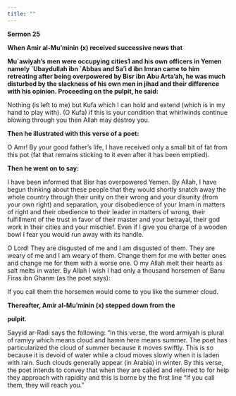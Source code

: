 ```yaml
---
title: "" 
---
```

**Sermon 25**

**When Amir al\-Mu’minin \(x\) received successive news that**

**Mu\`awiyah’s men were occupying cities1 and his own officers in Yemen namely \`Ubaydullah ibn \`Abbas and Sa’i d ibn Imran came to him retreating after being overpowered by Bisr ibn Abu Arta’ah, he was much disturbed by the slackness of his own men in jihad and their difference with his opinion\. Proceeding on the pulpit, he said:**

Nothing \(is left to me\) but Kufa which I can hold and extend \(which is in my hand to play with\)\. \(O Kufa\) if this is your condition that whirlwinds continue blowing through you then Allah may destroy you\.

<a id="page394"></a>**Then he illustrated with this verse of a poet:**

O Amr\! By your good father’s life, I have received only a small bit of fat from this pot \(fat that remains sticking to it even after it has been emptied\)\.

**Then he went on to say:**

I have been informed that Bisr has overpowered Yemen\. By Allah, I have begun thinking about these people that they would shortly snatch away the whole country through their unity on their wrong and your disunity \(from your own right\) and separation, your disobedience of your Imam in matters of right and their obedience to their leader in matters of wrong, their fulfillment of the trust in favor of their master and your betrayal, their god work in their cities and your mischief\. Even if I give you charge of a wooden bowl I fear you would run away with its handle\.

O Lord\! They are disgusted of me and I am disgusted of them\. They are weary of me and I am weary of them\. Change them for me with better ones and change me for them with a worse one\. O my Allah melt their hearts as salt melts in water\. By Allah I wish I had only a thousand horsemen of Banu Firas ibn Ghanm \(as the poet says\):

If you call them the horsemen would come to you like the summer cloud\.

**Thereafter, Amir al\-Mu’minin \(x\) stepped down from the**

**pulpit\.**

Sayyid ar\-Radi says the following: “In this verse, the word armiyah is plural of ramiyy which means cloud and hamin here means summer\. The poet has particularized the cloud of summer because it moves swiftly\. This is so because it is devoid of water while a cloud moves slowly when it is laden with rain\. Such clouds generally appear \(in Arabia\) in winter\. By this verse, the poet intends to convey that when they are called and referred to for help they approach with rapidity and this is borne by the first line “If you call them, they will reach you\.”

